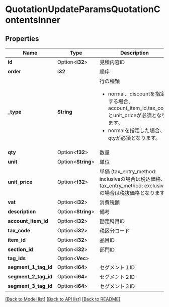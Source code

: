 # QuotationUpdateParamsQuotationContentsInner

## Properties

Name | Type | Description | Notes
------------ | ------------- | ------------- | -------------
**id** | Option<**i32**> | 見積内容ID | [optional]
**order** | **i32** | 順序 | 
**_type** | **String** | 行の種類 <ul> <li>normal、discountを指定する場合、account_item_id,tax_codeとunit_priceが必須となります。</li> <li>normalを指定した場合、qtyが必須となります。</li> </ul> | 
**qty** | Option<**f32**> | 数量 | [optional]
**unit** | Option<**String**> | 単位 | [optional]
**unit_price** | Option<**f32**> | 単価 (tax_entry_method: inclusiveの場合は税込価格、tax_entry_method: exclusiveの場合は税抜価格となります) | [optional]
**vat** | Option<**i32**> | 消費税額 | [optional]
**description** | Option<**String**> | 備考 | [optional]
**account_item_id** | Option<**i32**> | 勘定科目ID | [optional]
**tax_code** | Option<**i32**> | 税区分コード | [optional]
**item_id** | Option<**i32**> | 品目ID | [optional]
**section_id** | Option<**i32**> | 部門ID | [optional]
**tag_ids** | Option<**Vec<i32>**> |  | [optional]
**segment_1_tag_id** | Option<**i64**> | セグメント１ID | [optional]
**segment_2_tag_id** | Option<**i64**> | セグメント２ID | [optional]
**segment_3_tag_id** | Option<**i64**> | セグメント３ID | [optional]

[[Back to Model list]](../README.md#documentation-for-models) [[Back to API list]](../README.md#documentation-for-api-endpoints) [[Back to README]](../README.md)


